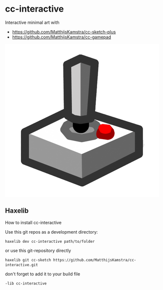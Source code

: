 # cc-interactive

Interactive minimal art with

- https://github.com/MatthijsKamstra/cc-sketch-plus
- https://github.com/MatthijsKamstra/cc-gamepad

<p align="center">
  <img src="icon.png" />
</p>

## Haxelib

How to install cc-interactive

Use this git repos as a development directory:

```
haxelib dev cc-interactive path/to/folder
```

or use this git-repository directly

```
haxelib git cc-sketch https://github.com/MatthijsKamstra/cc-interactive.git
```

don't forget to add it to your build file

```
-lib cc-interactive
```
